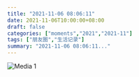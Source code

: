 ```yaml
---
title: "2021-11-06 08:06:11"
date: 2021-11-06T10:00:00+08:00
draft: false
categories: ["moments","2021","2021-11"]
tags: ["朋友圈","生活记录"]
summary: "2021-11-06 08:06:11..."
---
```


![Media 1](/Moments/photos/2021-11-06/202111060806110.jpg)


